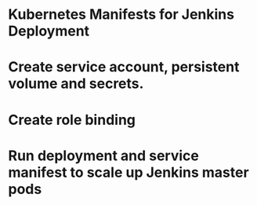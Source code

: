 # Kubernetes Manifests for Jenkins Deployment

 # Create service account, persistent volume and secrets.
 # Create role binding
 # Run deployment and service manifest to scale up Jenkins master pods
